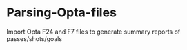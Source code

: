 # Parsing-Opta-files
Import Opta F24 and F7 files to generate summary reports of passes/shots/goals
